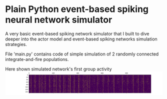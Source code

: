 # Plain Python event-based spiking neural network simulator
A very basic event-based spiking network simulator that I built to dive deeper into the actor model and event-based spiking networks simulation strategies.

File 'main.py' contains code of simple simulation of 2 randomly connected integrate-and-fire populations.

Here shown simulated network's first group activity
![Here shown simulated network's first group activity Logo](/example_plot.png)
